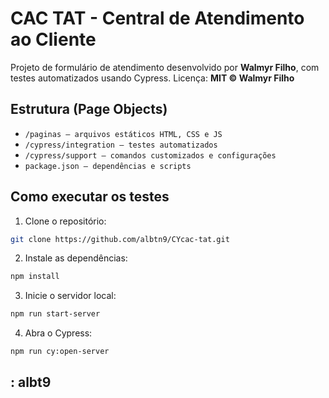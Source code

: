 # CAC TAT - Central de Atendimento ao Cliente

Projeto de formulário de atendimento desenvolvido por **Walmyr Filho**, com testes automatizados usando Cypress.
Licença: **MIT © Walmyr Filho**

## Estrutura (Page Objects)

- `/paginas — arquivos estáticos HTML, CSS e JS`
- `/cypress/integration — testes automatizados`
- `/cypress/support — comandos customizados e configurações`
- `package.json — dependências e scripts`

## Como executar os testes

1. Clone o repositório:

```bash
git clone https://github.com/albtn9/CYcac-tat.git
```

2. Instale as dependências:

```bash
npm install
```

3. Inicie o servidor local:

```bash
npm run start-server
```

4. Abra o Cypress:
````bash
npm run cy:open-server
````

## : albt9
